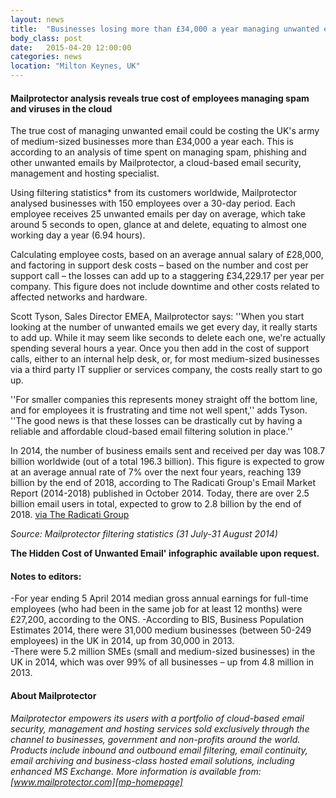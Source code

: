 ```yaml
---
layout: news
title:  "Businesses losing more than £34,000 a year managing unwanted email"
body_class: post
date:   2015-04-20 12:00:00
categories: news
location: "Milton Keynes, UK"
---
```

               
#### Mailprotector analysis reveals true cost of employees managing spam and viruses in the cloud

The true cost of managing unwanted email could be costing the UK's army of medium-sized businesses more than £34,000 a year each.  This is according to an analysis of time spent on managing spam, phishing and other unwanted emails by Mailprotector, a cloud-based email security, management and hosting specialist.

Using filtering statistics* from its customers worldwide, Mailprotector analysed businesses with 150 employees over a 30-day period.  Each employee receives 25 unwanted emails per day on average, which take around 5 seconds to open, glance at and delete, equating to almost one working day a year (6.94 hours).  

Calculating employee costs, based on an average annual salary of £28,000, and factoring in support desk costs – based on the number and cost per support call – the losses can add up to a staggering £34,229.17 per year per company.  This figure does not include downtime and other costs related to affected networks and hardware.

Scott Tyson, Sales Director EMEA, Mailprotector says: ''When you start looking at the number of unwanted emails we get every day, it really starts to add up.  While it may seem like seconds to delete each one, we're actually spending several hours a year. Once you then add in the cost of support calls, either to an internal help desk, or, for most medium-sized businesses via a third party IT supplier or services company, the costs really start to go up.

''For smaller companies this represents money straight off the bottom line, and for employees it is frustrating and time not well spent,'' adds Tyson. ''The good news is that these losses can be drastically cut by having a reliable and affordable cloud-based email filtering solution in place.''

In 2014, the number of business emails sent and received per day was 108.7 billion worldwide (out of a total 196.3 billion).  This figure is expected to grow at an average annual rate of 7% over the next four years, reaching 139 billion by the end of 2018, according to The Radicati Group's Email Market Report (2014-2018) published in October 2014.  Today, there are over 2.5 billion email users in total, expected to grow to 2.8 billion by the end of 2018. [via The Radicati Group][radicati-pdf]

*Source: Mailprotector filtering statistics (31 July-31 August 2014)*
 
__The Hidden Cost of Unwanted Email' infographic available upon request.__

#### Notes to editors:
-For year ending 5 April 2014 median gross annual earnings for full-time employees (who had been in the same job for at least 12 months) were £27,200, according to the ONS.
-According to BIS, Business Population Estimates 2014, there were 31,000 medium businesses (between 50-249 employees) in the UK in 2014, up from 30,000 in 2013.  
-There were 5.2 million SMEs (small and medium-sized businesses) in the UK in 2014, which was over 99% of all businesses – up from 4.8 million in 2013.

#### About Mailprotector
*Mailprotector empowers its users with a portfolio of cloud-based email security, management and hosting services sold exclusively through the channel to businesses, government and non-profits around the world. Products include inbound and outbound email filtering, email continuity, email archiving and business-class hosted email solutions, including enhanced MS Exchange.  More information is available from:  [www.mailprotector.com][mp-homepage]*


[mp-homepage]: http://www.mailprotector.com
[radicati-pdf]: http://www.radicati.com/wp/wp-content/uploads/2014/01/Email_Market_2014-2018_Executive_Summary.pdf



